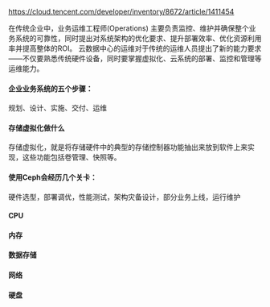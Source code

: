 https://cloud.tencent.com/developer/inventory/8672/article/1411454

在传统企业中，业务运维工程师(Operations) 主要负责监控、维护并确保整个业务系统的可靠性，同时提出对系统架构的优化要求、提升部署效率、优化资源利用率并提高整体的ROI。
云数据中心的运维对于传统的运维人员提出了新的能力要求——不仅要熟悉传统硬件设备，同时要掌握虚拟化、云系统的部署、监控和管理等运维能力。

#### 企业业务系统的五个步骤：
规划、设计、实施、交付、运维


#### 存储虚拟化做什么
存储虚拟化，就是将存储硬件中的典型的存储控制器功能抽出来放到软件上来实现，这些功能包括卷管理、快照等。

#### 使用Ceph会经历几个关卡：
硬件选型，部署调优，性能测试，架构灾备设计，部分业务上线，运行维护

#### CPU
#### 内存
#### 数据存储
#### 网络
#### 硬盘
